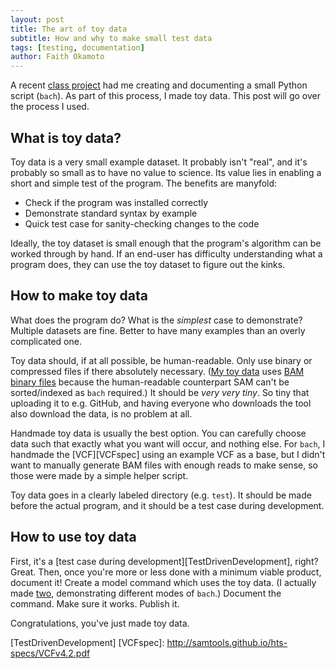 ```yaml
---
layout: post
title: The art of toy data
subtitle: How and why to make small test data
tags: [testing, documentation]
author: Faith Okamoto
---
```


A recent [class project][bach] had me creating and documenting a small Python
script (`bach`). As part of this process, I made toy data. This post will go
over the process I used.

## What is toy data?

Toy data is a very small example dataset. It probably isn't "real", and it's
probably so small as to have no value to science. Its value lies in enabling a
short and simple test of the program. The benefits are manyfold:
* Check if the program was installed correctly
* Demonstrate standard syntax by example
* Quick test case for sanity-checking changes to the code

Ideally, the toy dataset is small enough that the program's algorithm can be
worked through by hand. If an end-user has difficulty understanding what a
program does, they can use the toy dataset to figure out the kinks.

## How to make toy data

What does the program do? What is the *simplest* case to demonstrate? Multiple
datasets are fine. Better to have many examples than an overly complicated one.

Toy data should, if at all possible, be human-readable. Only use binary or
compressed files if there absolutely necessary. ([My toy data][bachTest] uses
[BAM binary files][SAMspec] because the human-readable counterpart SAM can't be
sorted/indexed as `bach` required.) It should be *very very tiny*. So tiny that
uploading it to e.g. GitHub, and having everyone who downloads the tool also
download the data, is no problem at all.

Handmade toy data is usually the best option. You can carefully choose data such
that exactly what you want will occur, and nothing else. For `bach`, I handmade
the [VCF][VCFspec] using an example VCF as a base, but I didn't want to manually
generate BAM files with enough reads to make sense, so those were made by a
simple helper script.

Toy data goes in a clearly labeled directory (e.g. `test`). It should be made
before the actual program, and it should be a test case during development.

## How to use toy data

First, it's a [test case during development][TestDrivenDevelopment], right? 
Great. Then, once you're more or less done with a minimum viable product,
document it! Create a model command which uses the toy data. (I actually made 
[two][bachExamples], demonstrating different modes of `bach`.) Document the
command. Make sure it works. Publish it.

Congratulations, you've just made toy data.

[bach]: https://github.com/faithokamoto/bach
[bachExamples]: https://github.com/faithokamoto/bach?tab=readme-ov-file#examplestests
[bachTest]: https://github.com/faithokamoto/bach/tree/main/test
[SAMspec]: http://samtools.github.io/hts-specs/SAMv1.pdf
[TestDrivenDevelopment]
[VCFspec]: http://samtools.github.io/hts-specs/VCFv4.2.pdf